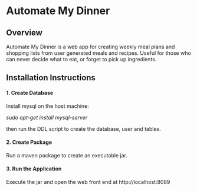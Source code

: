 <h1>Automate My Dinner</h1>

<h2>Overview</h2>
<p>Automate My Dinner is a web app for creating weekly meal plans and shopping lists from user generated meals and recipes. Useful for those who can never decide what to eat, or forget to pick up ingredients.</p>

<h2>Installation Instructions</h2>
<h4>1. Create Database</h4>
<p>Install mysql on the host machine:</p>
<p><i>sudo apt-get install mysql-server</i></p>
  
then run the DDL script to create the database, user and tables.</p>
<h4>2. Create Package</h4>
<p>Run a maven package to create an executable jar.</p>
<h4>3. Run the Application</h4>
<p>Execute the jar and open the web front end at http://localhost:8089</p>
